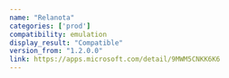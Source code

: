 ```yaml
---
name: "Relanota"
categories: ['prod']
compatibility: emulation
display_result: "Compatible"
version_from: "1.2.0.0"
link: https://apps.microsoft.com/detail/9MWM5CNKK6K6
---
```

